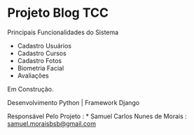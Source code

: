 # Projeto Blog TCC

Principais Funcionalidades do Sistema

* Cadastro Usuários
* Cadastro Cursos
* Cadastro Fotos
* Biometria Facial
* Avaliações

Em Construção.

Desenvolvimento Python | Framework Django

Responsável Pelo Projeto :
    * Samuel Carlos Nunes de Morais : samuel.moraisbsb@gmail.com